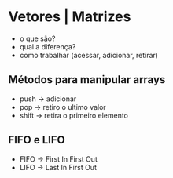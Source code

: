 # Vetores | Matrizes
- o que são?
- qual a diferença?
- como trabalhar (acessar, adicionar, retirar)

## Métodos para manipular arrays
- push -> adicionar
- pop -> retiro o ultimo valor
- shift -> retira o primeiro elemento

## FIFO e LIFO
- FIFO -> First In First Out
- LIFO -> Last In First Out

